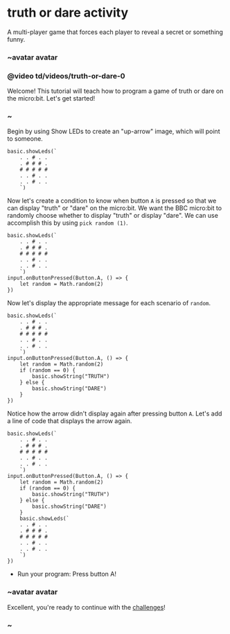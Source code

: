 # truth or dare activity

A multi-player game that forces each player to reveal a secret or something funny. 

### ~avatar avatar

### @video td/videos/truth-or-dare-0

Welcome! This tutorial will teach how to program a game of truth or dare on the micro:bit. Let's get started!

### ~

Begin by using Show LEDs to create an "up-arrow" image, which will point to someone.

```blocks
basic.showLeds(`
    . . # . .
    . # # # .
    # # # # #
    . . # . .
    . . # . .
    `)

```

Now let's create a condition to know when button `A` is pressed so that we can display "truth" or "dare" on the micro:bit. We want the BBC micro:bit to randomly choose whether to display "truth" or display "dare". We can use accomplish this by using `pick random (1)`.

```blocks
basic.showLeds(`
    . . # . .
    . # # # .
    # # # # #
    . . # . .
    . . # . .
    `)
input.onButtonPressed(Button.A, () => {
    let random = Math.random(2)
})
```

Now let's display the appropriate message for each scenario of `random`.

```blocks
basic.showLeds(`
    . . # . .
    . # # # .
    # # # # #
    . . # . .
    . . # . .
    `)
input.onButtonPressed(Button.A, () => {
    let random = Math.random(2)
    if (random == 0) {
        basic.showString("TRUTH")
    } else {
        basic.showString("DARE")
    }
})
```



Notice how the arrow didn't display again after pressing button `A`. Let's add a line of code that displays the arrow again.

```blocks
basic.showLeds(`
    . . # . .
    . # # # .
    # # # # #
    . . # . .
    . . # . .
    `)
input.onButtonPressed(Button.A, () => {
    let random = Math.random(2)
    if (random == 0) {
        basic.showString("TRUTH")
    } else {
        basic.showString("DARE")
    }
    basic.showLeds(`
    . . # . .
    . # # # .
    # # # # #
    . . # . .
    . . # . .
    `)
})

```

* Run your program: Press button A!

### ~avatar avatar

Excellent, you're ready to continue with the [challenges](/lessons/truth-or-dare/challenges)!

### ~

